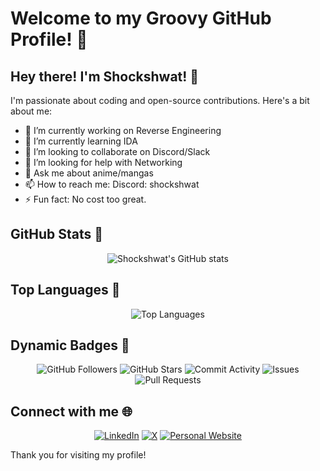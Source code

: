 # Welcome to my Groovy GitHub Profile! 🎉

## Hey there! I'm Shockshwat! 👋

I'm passionate about coding and open-source contributions. Here's a bit about me:

- 🔭 I’m currently working on Reverse Engineering  
- 🌱 I’m currently learning IDA
- 👯 I’m looking to collaborate on Discord/Slack
- 🤔 I’m looking for help with Networking
- 💬 Ask me about anime/mangas
- 📫 How to reach me: Discord: shockshwat
- ⚡ Fun fact: No cost too great.

## GitHub Stats 🚀

<p align="center">
  <img src="https://github-readme-stats.vercel.app/api?username=Shockshwat&show_icons=true&theme=radical" alt="Shockshwat's GitHub stats" />
</p>

## Top Languages 🌟

<p align="center">
  <img src="https://github-readme-stats.vercel.app/api/top-langs/?username=Shockshwat&layout=compact&theme=radical" alt="Top Languages" />
</p>

## Dynamic Badges 🎉

<p align="center">
  <img src="https://img.shields.io/github/followers/Shockshwat?label=Followers&style=social" alt="GitHub Followers" />
  <img src="https://img.shields.io/github/stars/Shockshwat?label=Stars&style=social" alt="GitHub Stars" />
  <img src="https://img.shields.io/github/commit-activity/m/Shockshwat/your-repo" alt="Commit Activity" />
  <img src="https://img.shields.io/github/issues/Shockshwat/your-repo" alt="Issues" />
  <img src="https://img.shields.io/github/issues-pr/Shockshwat/your-repo" alt="Pull Requests" />
</p>

## Connect with me 🌐

<p align="center">
  <a href="https://www.linkedin.com/in/shockshwat-undefined-049ab82b2/"><img src="https://img.shields.io/badge/LinkedIn-0077B5?style=for-the-badge&logo=linkedin&logoColor=white" alt="LinkedIn" /></a>
  <a href="https://x.com/shockshwat"><img src="https://img.shields.io/badge/Twitter-1DA1F2?style=for-the-badge&logo=x&logoColor=white" alt="X" /></a>
  <a href="https://your-website.com"><img src="https://img.shields.io/badge/Website-000000?style=for-the-badge&logo=About.me&logoColor=white" alt="Personal Website" /></a>
</p>

Thank you for visiting my profile!
